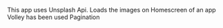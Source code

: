 This app uses Unsplash Api. 
Loads the images on Homescreen of an app
Volley has been used
Pagination

